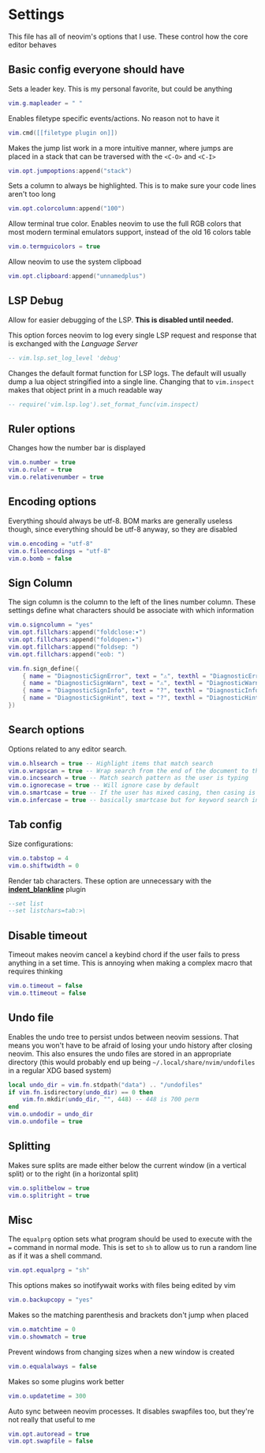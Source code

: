 # Settings

This file has all of neovim's options that I use. These control how the core
editor behaves

## Basic config everyone should have

Sets a leader key. This is my personal favorite, but could be anything

```lua
vim.g.mapleader = " "
```

Enables filetype specific events/actions. No reason not to have it

```lua
vim.cmd([[filetype plugin on]])
```

Makes the jump list work in a more intuitive manner, where jumps are placed in a
stack that can be traversed with the `<C-O>` and `<C-I>`

```lua
vim.opt.jumpoptions:append("stack")
```

Sets a column to always be highlighted. This is to make sure your code lines
aren't too long

```lua
vim.opt.colorcolumn:append("100")
```

Allow terminal true color. Enables neovim to use the full RGB colors that most
modern terminal emulators support, instead of the old 16 colors table

```lua
vim.o.termguicolors = true
```

Allow neovim to use the system clipboad

```lua
vim.opt.clipboard:append("unnamedplus")
```

## LSP Debug

Allow for easier debugging of the LSP. **This is disabled until needed.**

This option forces neovim to log every single LSP request and response that is
exchanged with the _Language Server_

```lua
-- vim.lsp.set_log_level 'debug'
```

Changes the default format function for LSP logs. The default will usually dump
a lua object stringified into a single line. Changing that to `vim.inspect`
makes that object print in a much readable way

```lua
-- require('vim.lsp.log').set_format_func(vim.inspect)
```

## Ruler options

Changes how the number bar is displayed

```lua
vim.o.number = true
vim.o.ruler = true
vim.o.relativenumber = true
```

## Encoding options

Everything should always be utf-8. BOM marks are generally useless though, since
everything should be utf-8 anyway, so they are disabled

```lua
vim.o.encoding = "utf-8"
vim.o.fileencodings = "utf-8"
vim.o.bomb = false
```

## Sign Column

The sign column is the column to the left of the lines number column. These
settings define what characters should be associate with which information

```lua
vim.o.signcolumn = "yes"
vim.opt.fillchars:append("foldclose:▾")
vim.opt.fillchars:append("foldopen:▸")
vim.opt.fillchars:append("foldsep: ")
vim.opt.fillchars:append("eob: ")

vim.fn.sign_define({
	{ name = "DiagnosticSignError", text = "⚠", texthl = "DiagnosticError" },
	{ name = "DiagnosticSignWarn", text = "⚠", texthl = "DiagnosticWarn" },
	{ name = "DiagnosticSignInfo", text = "?", texthl = "DiagnosticInfo" },
	{ name = "DiagnosticSignHint", text = "?", texthl = "DiagnosticHint" },
})
```

## Search options

Options related to any editor search.

```lua
vim.o.hlsearch = true -- Highlight items that match search
vim.o.wrapscan = true -- Wrap search from the end of the document to the start
vim.o.incsearch = true -- Match search pattern as the user is typing
vim.o.ignorecase = true -- Will ignore case by default
vim.o.smartcase = true -- If the user has mixed casing, then casing is relevat. Otherwise, ignore it
vim.o.infercase = true -- basically smartcase but for keyword search in insert mode.
```

## Tab config

Size configurations:

```lua
vim.o.tabstop = 4
vim.o.shiftwidth = 0
```

Render tab characters. These option are unnecessary with the
[**indent_blankline**](https://github.com/lukas-reineke/indent-blankline.nvim)
plugin

```lua
--set list
--set listchars=tab:>\
```

## Disable timeout

Timeout makes neovim cancel a keybind chord if the user fails to press anything
in a set time. This is annoying when making a complex macro that requires
thinking

```lua
vim.o.timeout = false
vim.o.ttimeout = false
```

## Undo file

Enables the undo tree to persist undos between neovim sessions. That means you
won't have to be afraid of losing your undo history after closing neovim. This
also ensures the undo files are stored in an appropriate directory (this would
probably end up being `~/.local/share/nvim/undofiles` in a regular XDG based
system)

```lua
local undo_dir = vim.fn.stdpath("data") .. "/undofiles"
if vim.fn.isdirectory(undo_dir) == 0 then
	vim.fn.mkdir(undo_dir, "", 448) -- 448 is 700 perm
end
vim.o.undodir = undo_dir
vim.o.undofile = true
```

## Splitting

Makes sure splits are made either below the current window (in a vertical split)
or to the right (in a horizontal split)

```lua
vim.o.splitbelow = true
vim.o.splitright = true
```

## Misc

The `equalprg` option sets what program should be used to execute with the `=`
command in normal mode. This is set to `sh` to allow us to run a random line as
if it was a shell command.

```lua
vim.opt.equalprg = "sh"
```

This options makes so inotifywait works with files being edited by vim

```lua
vim.o.backupcopy = "yes"
```

Makes so the matching parenthesis and brackets don't jump when placed

```lua
vim.o.matchtime = 0
vim.o.showmatch = true
```

Prevent windows from changing sizes when a new window is created

```lua
vim.o.equalalways = false
```

Makes so some plugins work better

```lua
vim.o.updatetime = 300
```

Auto sync between neovim processes. It disables swapfiles too, but they're not
really that useful to me

```lua
vim.opt.autoread = true
vim.opt.swapfile = false
```
